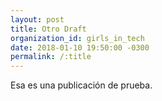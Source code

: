 ```yaml
---
layout: post
title: Otro Draft
organization_id: girls_in_tech
date: 2018-01-10 19:50:00 -0300
permalink: /:title
---
```

Esa es una publicación de prueba.